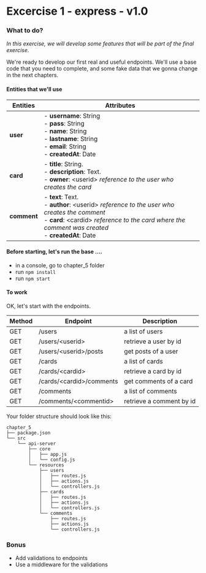 # Excercise 1 - express - v1.0

### What to do?
_In this exercise, we will develop some features that will be part of the final exercise._

We're ready to develop our first real and useful endpoints. We'll use a base code that you need to complete, and some fake data that we gonna change in the next chapters.

#### Entities that we'll use

|Entities  |Attributes  |
|---|---|
|**user** | - **username**: String<br>- **pass**: String<br>- **name**: String<br>- **lastname**: String<br>- **email**: String<br>- **createdAt**: Date|
|**card** | - **title**: String.<br>- **description**: Text.<br>- **owner**: \<userid\> _reference to the user who creates the card_|
|**comment** | - **text**: Text.<br>- **author**: \<userid\> _reference to the user who creates the comment_<br>- **card**: \<cardid\> _reference to the card where the comment was created_<br>- **createdAt**: Date|

#### Before starting, let's run the base ....

- in a console, go to chapter_5 folder
- run `npm install`
- run `npm start`

#### To work
OK, let's start with the endpoints.

|Method  |Endpoint  |Description |
|---|---|---|
|GET|/users |a list of users|
|GET|/users/\<userid\>|retrieve a user by id|
|GET|/users/\<userid\>/posts|get posts of a user|
|GET|/cards|a list of cards|
|GET|/cards/\<cardid\>|retrieve a card by id|
|GET|/cards/\<cardid\>/comments|get comments of a card|
|GET|/comments|a list of comments|
|GET|/comments/\<commentid\>|retrieve a comment by id|

Your folder structure should look like this:
```
chapter_5
├── package.json
└── src
    └── api-server
        ├── core
        │   ├── app.js
        │   └── config.js
        └── resources
            ├── users
            │   ├── routes.js
            │   ├── actions.js
            │   └── controllers.js
            ├── cards
            │   ├── routes.js
            │   ├── actions.js
            │   └── controllers.js
            └── comments
                ├── routes.js
                ├── actions.js
                └── controllers.js
```

### Bonus

- Add validations to endpoints
- Use a middleware for the validations
